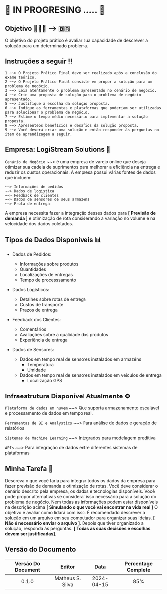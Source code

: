 # 🚧 IN PROGRESING ..... 🚧


## Objetivo 💁🏾‍♂️ --> 🇧🇷

O objetivo do projeto prático é avaliar sua capacidade de descrever a solução para um determinado problema.


## Instruções a seguir ‼️

```
1 ~~> O Projeto Prático Final deve ser realizado após a conclusão do exame teórico.
2 ~~> O Projeto Prático Final consiste em propor a solução para um problema de negócio.
3 ~~> Leia atentamente o problema apresentado no cenário de negócio.
4 ~~> Crie uma proposta de solução para o problema de negócio apresentado.
5 ~~> Justifique a escolha da solução proposta.
6 ~~> Indique as ferramentas e plataformas que poderiam ser utilizadas para solucionar o problema de negócio.
7 ~~> Estime o tempo médio necessário para implementar a solução proposta.
8 ~~> Apresenteos benefícios e desafios da solução proposta.
9 ~~> Você deverá criar uma solução e então responder às perguntas no item de aprendizagem a seguir.
```

## Empresa: LogiStream Solutions 🚛


`Cenário de Negócio` ~~> é uma empresa de varejo online que deseja otimizar sua cadeia de suprimentos para melhorar a eficiência na entrega e reduzir os custos operacionais.
A empresa possui várias fontes de dados que incluem:

```
~~> Informações de pedidos
~~> Dados de logistica
~~> Feedback de clientes
~~> Dados de sensores de seus armazéns
~~> Frota de entrega
```

A empresa necessita fazer a integração desses dados para **[ Previsāo de demanda ]** e otimização de rota considerando a variação no volume e na velocidade dos dados coletados.

## Tipos de Dados Disponíveis 📊

- Dados de Pedidos:
    - Informaçôes sobre produtos
    - Quantidades
    - Localizaçôes de entregas
    - Tempo de processsamento


- Dados Logísticos:
    - Detalhes sobre rotas de entrega
    - Custos de transporte
    - Prazos de entrega


- Feedback dos Clientes:
    - Comentários
    - Avaliações sobre a qualidade dos produtos
    - Experiência de entrega

- Dados de Sensores:
    - Dados em tempo real de sensores instalados em armazéns
        - Temperatura
        - Umidade
    - Dados em tempo real de sensores instalados em veículos de entrega
        - Localização GPS


## Infraestrutura Disponível Atualmente ⚙️

`Plataforma de dados em nuvem` ~~> Que suporta armazenamento escalável e processamento de dados em tempo real.

`Ferramentas de BI e Analystics` ~~> Para análise de dados e geração de relatórios

`Sistemas de Machine Learning` ~~> Integrados para modelagem preditiva

`APIs` ~~> Para integração de dados entre diferentes sistemas de plataformas


## Minha Tarefa 🎯

Descreva o que voçê faria para integrar todos os dados da empresa para fazer previsão de demanda e otimização de rotas. Você deve considerar o cenário descrito pela empresa, os dados e tecnologias disponíveis. Você pode propor alternativas se considerar isso necessário para a solução do problema de negócio. Nem todas as informações podem estar disponíveis na descrição acima **[ Simulando o que você vai encontrar na vida real ]** O objetivo é avaliar como lidará com isso. É recomendado descrever a solução em um arquivo em seu computador para organizar suas ideias. **[ Não é necessário enviar o arquivo ]**. Depois que tiver organizado a solução, responda às perguntas. **[ Todas as suas decisões e escolhas devem ser justificadas]**.


## Versão do Documento

| Versão Do Document |        Editor      |    Data    |  Percentage Complete  |
|        :---:       |        :---:       |    :---:   |         :---:         |
|        0.1.0       | Matheus S. Silva   | 2024-04-15 |          85%          |